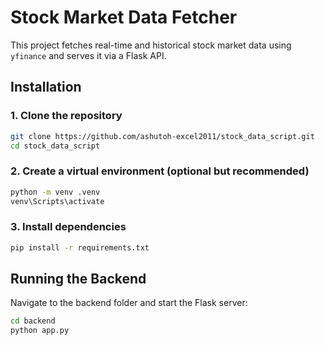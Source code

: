 # Stock Market Data Fetcher

This project fetches real-time and historical stock market data using `yfinance` and serves it via a Flask API.

## Installation

### 1. Clone the repository
```sh
git clone https://github.com/ashutoh-excel2011/stock_data_script.git
cd stock_data_script
```

### 2. Create a virtual environment (optional but recommended)
```sh
python -m venv .venv
venv\Scripts\activate
```

### 3. Install dependencies
```sh
pip install -r requirements.txt
```

## Running the Backend
Navigate to the backend folder and start the Flask server:
```sh
cd backend
python app.py
```
